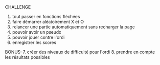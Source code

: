 CHALLENGE

1. tout passer en fonctions fléchées
2. faire démarrer aléatoirement X et O
3. relancer une partie automatiquement sans recharger la page
4. pouvoir avoir un pseudo
5. pouvoir jouer contre l'ordi
6. enregistrer les scores

BONUS: 7. créer des niveaux de difficulté pour l'ordi 8. prendre en compte les résultats possibles
